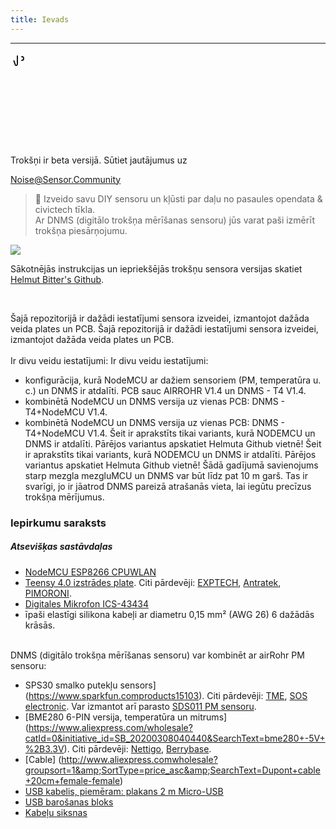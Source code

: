 ```yaml
---
title: Ievads
---
```

---
  <div class="max-w-screen-xl mx-auto pb-5">
    <div class="p-2 rounded-lg bg-indigo-100 shadow-lg sm:p-3">
    <div class="flex items-center">
          <span class="p-2 rounded-lg bg-indigo-500">
            <svg class="h-8 w-8 text-white" fill="none" viewBox="0 0 0 24 24" stroke="currentColor">
              <path stroke-linecap="round" stroke-linejoin="round" stroke-width="2" d="M11 5.882V19.24a1.76 1.76 0 01-3.417.592l-2.147-6.15M18 13a3 3 0 100-6M5. 436 13.683A4.001 4.001 0 017 6h1.832c4.1 0 7.625-1.234 9.168-3v14c-1.543-1.766-5.067-3-9.168-3H7a3.988 3.988 0 01-1.564-.317z" >
            </svg>
          </span>
        <div class="flex-wrap flex">
          <p class="pt-1 text-indigo-700 font-medium">
              Trokšņi ir beta versijā. Sūtiet jautājumus uz<p>
        <a href="mailto:Noise@Sensor.Community" class="ml-1 font-medium underline text-whover:text-yellow-600">
                Noise@Sensor.Community</a>
        </div>
    </div>
  </div>
</div>


> 🚧 Izveido savu DIY sensoru un kļūsti par daļu no pasaules opendata &amp; civictech tīkla. <br> Ar DNMS (digitālo trokšņa mērīšanas sensoru) jūs varat paši izmērīt trokšņa piesārņojumu.

 <img src="..docsdnmsdnms-noise-measuring-sensor-kit.jpg" style="display: block; margin: 1em 0" loading="lazy">


Sākotnējās instrukcijas un iepriekšējās trokšņu sensora versijas skatiet [Helmut Bitter's Github](https://github.comhbitterDNMStreemasterManual).

<br>

Šajā repozitorijā ir dažādi iestatījumi sensora izveidei, izmantojot dažāda veida plates un PCB.
Šajā repozitorijā ir dažādi iestatījumi sensora izveidei, izmantojot dažāda veida plates un PCB.
 <br>
 <br>
 Ir divu veidu iestatījumi:
 Ir divu veidu iestatījumi:
* konfigurācija, kurā NodeMCU ar dažiem sensoriem (PM, temperatūra u. c.) un DNMS ir atdalīti. PCB sauc AIRROHR V1.4 un DNMS - T4 V1.4.
* kombinētā NodeMCU un DNMS versija uz vienas PCB: DNMS - T4+NodeMCU V1.4.
* kombinētā NodeMCU un DNMS versija uz vienas PCB: DNMS - T4+NodeMCU V1.4.
 Šeit ir aprakstīts tikai variants, kurā NODEMCU un DNMS ir atdalīti. Pārējos variantus apskatiet Helmuta Github vietnē!
 Šeit ir aprakstīts tikai variants, kurā NODEMCU un DNMS ir atdalīti. Pārējos variantus apskatiet Helmuta Github vietnē!
  Šādā gadījumā savienojums starp mezgla mezgluMCU un DNMS var būt līdz pat 10 m garš. Tas ir svarīgi, jo ir jāatrod DNMS pareizā atrašanās vieta, lai iegūtu precīzus trokšņa mērījumus.

### Iepirkumu saraksts

##### Atsevišķas sastāvdaļas
* [NodeMCU ESP8266 CPUWLAN](https://www.aliexpress.com/wholesale?groupsort=1&SortType=price_asc&SearchText=nodemcu+v3+esp8266+ch340)
* [Teensy 4.0 izstrādes plate](https://www.pjrc.comstoreteensy40.html). Citi pārdevēji: [EXPTECH](https://www.exp-tech.deplattformenteensy9596teensy-4.0-development-board), [Antratek](https://www.antratek.deteensy-4-0), [PIMORONI](https://shop.pimoroni.comproductsteensy-4-0-development-board).
* [Digitales Mikrofon ICS-43434](https://www.tindie.comproductsonehorseics43434-i2s-digital-microphone)
* īpaši elastīgi silikona kabeļi ar diametru 0,15 mm² (AWG 26) 6 dažādās krāsās.
<br>
DNMS (digitālo trokšņa mērīšanas sensoru) var kombinēt ar airRohr PM sensoru:

* SPS30 smalko putekļu sensors](https://www.sparkfun.comproducts15103). Citi pārdevēji: [TME](https://www.tme.eudedetailssps30gassensorensensirion1-101638-10?brutto=1), [SOS electronic](https://www.soselectronic.deproductssensirionsps30-2-304234). Var izmantot arī parasto [SDS011 PM sensoru](https://de.aliexpress.comwholesale?catId=0&amp;initiative_id=AS_20200813122806&amp;SearchText=sds011).
* [BME280 6-PIN versija, temperatūra un mitrums] (https://www.aliexpress.com/wholesale?catId=0&initiative_id=SB_20200308040440&SearchText=bme280+-5V+%2B3.3V). Citi pārdevēji: [Nettigo](https://nettigo.eu/products/module-pressure-humidity-and-temperature-sensor-bosch-bme280), [Berrybase](https://www.berrybase.de/bauelemente/sensoren-module/feuchtigkeit/bme680-breakout-board-4in1-sensor-f-252-r-temperatur-luftfeuchtigkeit-luftdruck-und-luftg-252-t).
* [Cable] (http://www.aliexpress.comwholesale?groupsort=1&amp;SortType=price_asc&amp;SearchText=Dupont+cable+20cm+female-female)
* [USB kabelis, piemēram: plakans 2 m Micro-USB](https://www.aliexpress.comwholesale?catId=0&amp;initiative_id=SB_20200308040708&amp;SearchText=micro+usb+plakans+kabeļš+2m)
* [USB barošanas bloks](https://www.aliexpress.com/wholesale?catId=0&initiative_id=SB_20200308040834&SearchText=single+micro+usb+eu+power+supply)
* [Kabeļu siksnas](https://www.aliexpress.comwholesale?catId=0&amp;initiative_id=SB_20200308040852&amp;SearchText=cable+siksnas)








